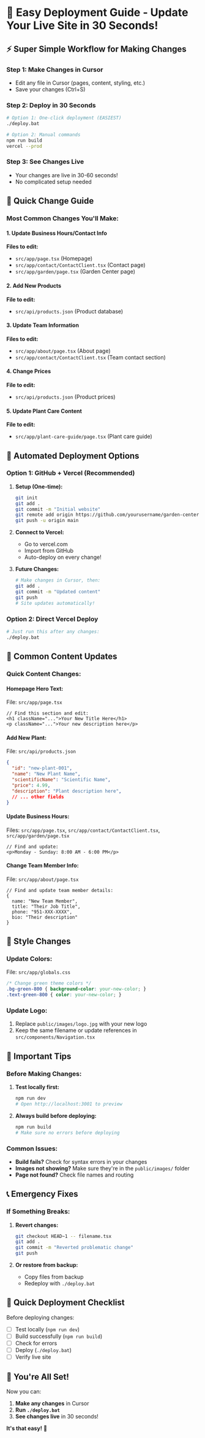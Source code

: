 # 🚀 Easy Deployment Guide - Update Your Live Site in 30 Seconds!

## ⚡ **Super Simple Workflow for Making Changes**

### **Step 1: Make Changes in Cursor**
- Edit any file in Cursor (pages, content, styling, etc.)
- Save your changes (Ctrl+S)

### **Step 2: Deploy in 30 Seconds**
```bash
# Option 1: One-click deployment (EASIEST)
./deploy.bat

# Option 2: Manual commands
npm run build
vercel --prod
```

### **Step 3: See Changes Live**
- Your changes are live in 30-60 seconds!
- No complicated setup needed

## 📁 **Quick Change Guide**

### **Most Common Changes You'll Make:**

#### **1. Update Business Hours/Contact Info**
**Files to edit:**
- `src/app/page.tsx` (Homepage)
- `src/app/contact/ContactClient.tsx` (Contact page)
- `src/app/garden/page.tsx` (Garden Center page)

#### **2. Add New Products**
**File to edit:**
- `src/api/products.json` (Product database)

#### **3. Update Team Information**
**Files to edit:**
- `src/app/about/page.tsx` (About page)
- `src/app/contact/ContactClient.tsx` (Team contact section)

#### **4. Change Prices**
**File to edit:**
- `src/api/products.json` (Product prices)

#### **5. Update Plant Care Content**
**File to edit:**
- `src/app/plant-care-guide/page.tsx` (Plant care guide)

## 🔄 **Automated Deployment Options**

### **Option 1: GitHub + Vercel (Recommended)**
1. **Setup (One-time):**
   ```bash
   git init
   git add .
   git commit -m "Initial website"
   git remote add origin https://github.com/yourusername/garden-center
   git push -u origin main
   ```

2. **Connect to Vercel:**
   - Go to vercel.com
   - Import from GitHub
   - Auto-deploy on every change!

3. **Future Changes:**
   ```bash
   # Make changes in Cursor, then:
   git add .
   git commit -m "Updated content"
   git push
   # Site updates automatically!
   ```

### **Option 2: Direct Vercel Deploy**
```bash
# Just run this after any changes:
./deploy.bat
```

## 📝 **Common Content Updates**

### **Quick Content Changes:**

#### **Homepage Hero Text:**
File: `src/app/page.tsx`
```tsx
// Find this section and edit:
<h1 className="...">Your New Title Here</h1>
<p className="...">Your new description here</p>
```

#### **Add New Plant:**
File: `src/api/products.json`
```json
{
  "id": "new-plant-001",
  "name": "New Plant Name",
  "scientificName": "Scientific Name",
  "price": 4.99,
  "description": "Plant description here",
  // ... other fields
}
```

#### **Update Business Hours:**
Files: `src/app/page.tsx`, `src/app/contact/ContactClient.tsx`, `src/app/garden/page.tsx`
```tsx
// Find and update:
<p>Monday - Sunday: 8:00 AM - 6:00 PM</p>
```

#### **Change Team Member Info:**
File: `src/app/about/page.tsx`
```tsx
// Find and update team member details:
{
  name: "New Team Member",
  title: "Their Job Title",
  phone: "951-XXX-XXXX",
  bio: "Their description"
}
```

## 🎨 **Style Changes**

### **Update Colors:**
File: `src/app/globals.css`
```css
/* Change green theme colors */
.bg-green-800 { background-color: your-new-color; }
.text-green-800 { color: your-new-color; }
```

### **Update Logo:**
1. Replace `public/images/logo.jpg` with your new logo
2. Keep the same filename or update references in `src/components/Navigation.tsx`

## 🚨 **Important Tips**

### **Before Making Changes:**
1. **Test locally first:**
   ```bash
   npm run dev
   # Open http://localhost:3001 to preview
   ```

2. **Always build before deploying:**
   ```bash
   npm run build
   # Make sure no errors before deploying
   ```

### **Common Issues:**
- **Build fails?** Check for syntax errors in your changes
- **Images not showing?** Make sure they're in the `public/images/` folder
- **Page not found?** Check file names and routing

## 📞 **Emergency Fixes**

### **If Something Breaks:**
1. **Revert changes:**
   ```bash
   git checkout HEAD~1 -- filename.tsx
   git add .
   git commit -m "Reverted problematic change"
   git push
   ```

2. **Or restore from backup:**
   - Copy files from backup
   - Redeploy with `./deploy.bat`

## 🎯 **Quick Deployment Checklist**

Before deploying changes:
- [ ] Test locally (`npm run dev`)
- [ ] Build successfully (`npm run build`)
- [ ] Check for errors
- [ ] Deploy (`./deploy.bat`)
- [ ] Verify live site

## 🌟 **You're All Set!**

Now you can:
1. **Make any changes** in Cursor
2. **Run `./deploy.bat`**
3. **See changes live** in 30 seconds!

**It's that easy!** 🚀
